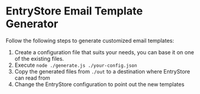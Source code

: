 # EntryStore Email Template Generator

Follow the following steps to generate customized email templates:

  1. Create a configuration file that suits your needs, you can base it on one of the existing files.
  2. Execute `node ./generate.js ./your-config.json`
  3. Copy the generated files from `./out` to a destination where EntryStore can read from
  4. Change the EntryStore configuration to point out the new templates
